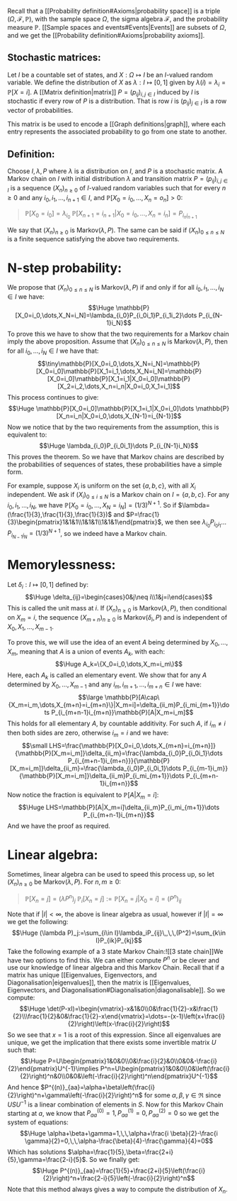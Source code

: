 Recall that a [[Probability definition#Axioms|probability space]] is a triple $(\Omega,\mathcal{F},\mathbb{P})$, with the sample space $\Omega$, the sigma algebra $\mathcal{F}$, and the probability measure $\mathbb{P}$. [[Sample spaces and events#Events|Events]] are subsets of $\Omega$, and we get the [[Probability definition#Axioms|probability axioms]].

## Stochastic matrices:
Let $I$ be a countable set of states, and $X:\Omega\mapsto I$ be an $I$-valued random variable. We define the distribution of $X$ as $\lambda:I\mapsto[0,1]$ given by $\lambda(i)=\lambda_i=\mathbb{P}[X=i]$. A [[Matrix definition|matrix]] $P=(p_{ij})_{i,j\in I}$ induced by $I$ is stochastic if every row of $P$ is a distribution. That is row $i$ is $(p_{ij})_{j\in I}$ is a row vector of probabilities.

This matrix is be used to encode a [[Graph definitions|graph]], where each entry represents the associated probability to go from one state to another.


## Definition:
Choose $I,\lambda,P$ where $\lambda$ is a distribution on $I$, and $P$ is a stochastic matrix. A Markov chain on $I$ with initial distribution $\lambda$ and transition matrix $P=(p_{ij})_{i,j\in I}$ is a sequence $(X_n)_{n\geq0}$ of $I$-valued random variables such that for every $n\geq0$ and any $i_0,i_1,\dots,i_{n+1}\in I$, and $\mathbb{P}[X_0=i_0,\dots,X_n=o_n]>0$:
> $\mathbb{P}[X_0=i_0]=\lambda_{i_0}$
> $\mathbb{P}[X_{n+1}=i_{n+1}|X_0=i_0,\dots,X_n=i_n]=P_{i_ni_{n+1}}$

We say that $(X_n)_{n\geq0}$ is $\text{Markov}(\lambda,P)$. The same can be said if $(X_n)_{0\leq n\leq N}$ is a finite sequence satisfying the above two requirements.

# N-step probability:

We propose that $(X_n)_{0\leq n\leq N}$ is $\text{Markov}(\lambda,P)$ if and only if for all $i_0,i_1,\dots,i_N\in I$ we have:$$\Huge \mathbb{P}[X_0=i_0,\dots,X_N=i_N]=\lambda_{i_0}P_{i_0i_1}P_{i_1i_2}\dots P_{i_{N-1}i_N}$$To prove this we have to show that the two requirements for a Markov chain imply the above proposition. Assume that $(X_n)_{0\leq n\leq N}$ is $\text{Markov}(\lambda,P)$, then for all $i_0,\dots,i_N\in I$ we have that: $$\tiny\mathbb{P}[X_0=i_0,\dots,X_N=i_N]=\mathbb{P}[X_0=i_0]\mathbb{P}[X_1=i_1,\dots,X_N=i_N]=\mathbb{P}[X_0=i_0]\mathbb{P}[X_1=i_1|X_0=i_0]\mathbb{P}[X_2=i_2,\dots,X_n=i_n|X_0=i_0,X_1=i_1]$$This process continues to give:$$\Huge \mathbb{P}[X_0=i_0]\mathbb{P}[X_1=i_1|X_0=i_0]\dots \mathbb{P}[X_n=i_n|X_0=i_0,\dots,X_{N-1}=i_{N-1}]$$Now we notice that by the two requirements from the assumption, this is equivalent to:$$\Huge \lambda_{i_0}P_{i_0i_1}\dots P_{i_{N-1}i_N}$$This proves the theorem. So we have that Markov chains are described by the probabilities of sequences of states, these probabilities have a simple form.

For example, suppose $X_i$ is uniform on the set $\{a,b,c\}$, with all $X_i$ independent. We ask if $(X_i)_{0\leq i\leq N}$ is a Markov chain on $I=\{a,b,c\}$. For any $i_0,i_1,\dots,i_N$, we have $\mathbb{P}[X_0=i_0,\dots,X_N=i_N]=(1/3)^{N+1}$. So if $\lambda=(\frac{1}{3},\frac{1}{3},\frac{1}{3})$ and $P=\frac{1}{3}\begin{pmatrix}1&1&1\\1&1&1\\1&1&1\end{pmatrix}$, we then see $\lambda_{i_0}P_{i_0i_1}\dots P_{i_{N-1}i_N}=(1/3)^{N+1}$, so we indeed have a Markov chain.

# Memorylessness:

Let $\delta_i:I\mapsto[0,1]$ defined by:$$\Huge \delta_{ij}=\begin{cases}0&j\neq i\\1&j=i\end{cases}$$This is called the unit mass at $i$. If $(X_n)_{n\geq0}$ is $\text{Markov}(\lambda,P)$, then conditional on $X_m=i$, the sequence $(X_{m+n})_{n\geq0}$ is $\text{Markov}(\delta_i,P)$ and is independent of $X_0,X_1,\dots,X_{m-1}$.

To prove this, we will use the idea of an event $A$ being determined by $X_0,\dots,X_m$, meaning that $A$ is a union of events $A_k$, with each:$$\Huge A_k=\{X_0=i_0,\dots,X_m=i_m\}$$Here, each $A_k$ is called an elementary event. We show that for any $A$ determined by $X_0,\dots,X_{m-1}$ and any $i_m,i_{m+1},\dots,i_{m+n}\in I$ we have:$$\large \mathbb{P}[A\cap\{X_m=i_m,\dots,X_{m+n}=i_{m+n}\}|X_m=i]=\delta_{ii_m}P_{i_mi_{m+1}}\dots P_{i_{m+n-1}i_{m+n}}\mathbb{P}[A|X_m=i_m]$$This holds for all elementary $A$, by countable additivity. For such $A$, if $i_m\neq i$ then both sides are zero, otherwise $i_m=i$ and we have:$$\small LHS=\frac{\mathbb{P}[X_0=i_0,\dots,X_{m+n}=i_{m+n}]}{\mathbb{P}[X_m=i_m]}\delta_{ii_m}=\frac{\lambda_{i_0}P_{i_0i_1}\dots P_{i_{m+n-1}i_{m+n}}}{\mathbb{P}[X_m=i_m]}\delta_{ii_m}=\frac{\lambda_{i_0}P_{i_0i_1}\dots P_{i_{m-1}i_m}}{\mathbb{P}[X_m=i_m]}\delta_{ii_m}P_{i_mi_{m+1}}\dots P_{i_{m+n-1}i_{m+n}}$$Now notice the fraction is equivalent to $\mathbb{P}[A|X_m=i]$:$$\Huge LHS=\mathbb{P}[A|X_m=i]\delta_{ii_m}P_{i_mi_{m+1}}\dots P_{i_{m+n-1}i_{m+n}}$$And we have the proof as required.

# Linear algebra:

Sometimes, linear algebra can be used to speed this process up, so let $(X_n)_{n\geq0}$ be $\text{Markov}(\lambda,P)$. For $n,m\geq0$:
>$\mathbb{P}[X_n=j]=(\lambda P^n)_j$
>$\mathbb{P}_i[X_n=j]:=\mathbb{P}[X_n=j|X_0=i]=(P^n)_{ij}$

Note that if $|I|<\infty$, the above is linear algebra as usual, however if $|I|=\infty$ we get the following:$$\Huge (\lambda P)_j:=\sum_{i\in I}\lambda_iP_{ij}\,,\,\,(P^2)=\sum_{k\in I}P_{ik}P_{kj}$$
Take the following example of a $3$ state Markov Chain:![[3 state chain]]We have two options to find this. We can either compute $P^n$ or be clever and use our knowledge of linear algebra and this Markov Chain. Recall that if a matrix has unique [[Eigenvalues, Eigenvectors, and Diagonalisation|eigenvalues]], then the matrix is [[Eigenvalues, Eigenvectors, and Diagonalisation#Diagonalisation|diagonalisable]]. So we compute:$$\Huge \det(P-xI)=\begin{vmatrix}-x&1&0\\0&\frac{1}{2}-x&\frac{1}{2}\\\frac{1}{2}&0&\frac{1}{2}-x\end{vmatrix}=\dots=-(x-1)\left(x+\frac{i}{2}\right)\left(x-\frac{i}{2}\right)$$So we see that $x=1$ is a root of this expression. Since all eigenvalues are unique, we get the implication that there exists some invertible matrix $U$ such that:$$\Huge P=U\begin{pmatrix}1&0&0\\0&\frac{i}{2}&0\\0&0&-\frac{i}{2}\end{pmatrix}U^{-1}\implies P^n=U\begin{pmatrix}1&0&0\\0&\left(\frac{i}{2}\right)^n&0\\0&0&\left(-\frac{i}{2}\right)^n\end{pmatrix}U^{-1}$$And hence $P^{(n)}_{aa}=\alpha+\beta\left(\frac{i}{2}\right)^n+\gamma\left(-\frac{i}{2}\right)^n$ for some $\alpha,\beta,\gamma\in\Re$ since $USU^{-1}$ is a linear combination of elements in $S$. Now for this Markov Chain starting at $a$, we know that $P^{(0)}_{aa}=1,P^{(1)}_{aa}=0,P^{(2)}_{aa}=0$ so we get the system of equations:$$\Huge \alpha+\beta+\gamma=1,\,\,\alpha+\frac{i \beta}{2}-\frac{i \gamma}{2}=0,\,\,\alpha-\frac{\beta}{4}-\frac{\gamma}{4}=0$$Which has solutions $\alpha=\frac{1}{5},\beta=\frac{2+i}{5},\gamma=\frac{2-i}{5}$. So we finally get:$$\Huge P^{(n)}_{aa}=\frac{1}{5}+\frac{2+i}{5}\left(\frac{i}{2}\right)^n+\frac{2-i}{5}\left(-\frac{i}{2}\right)^n$$Note that this method always gives a way to compute the distribution of $X_n$.

